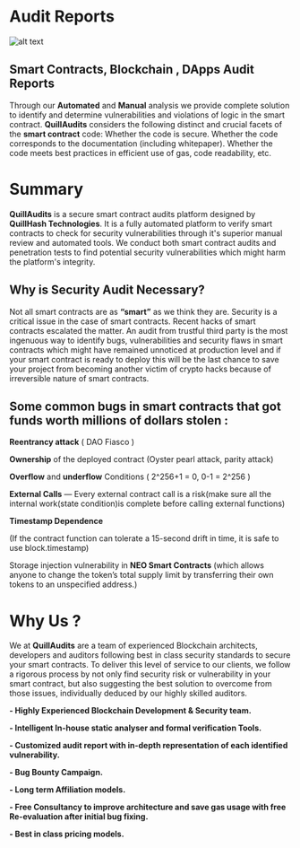 # Audit Reports

![alt text](https://https://github.com/Quillhash/QuillAudit_Reports/blob/master/Images/GithubNewImage.jpeg)


## Smart Contracts, Blockchain , DApps Audit Reports

Through our **Automated** and **Manual** analysis we provide complete solution to identify and determine vulnerabilities and violations of logic in the smart contract. **QuillAudits** considers the following distinct and crucial facets of the **smart contract** code: Whether the code is secure. Whether the code corresponds to the documentation (including whitepaper). Whether the code meets best practices in efficient use of gas, code readability, etc.

# Summary

**QuillAudits** is a secure smart contract audits platform designed by **QuillHash Technologies**. It is a fully automated platform to verify smart contracts to check for security vulnerabilities through it's superior manual review and automated tools. We conduct both smart contract audits and penetration tests to find potential security vulnerabilities which might harm the platform's integrity.

## Why is Security Audit Necessary?

Not all smart contracts are as **“smart”** as we think they are. Security is a critical issue in the case of smart contracts. Recent hacks of smart contracts escalated the matter. An audit from trustful third party is the most ingenuous way to identify bugs, vulnerabilities and security flaws in smart contracts which might have remained unnoticed at production level and if your smart contract is ready to deploy this will be the last chance to save your project from becoming another victim of crypto hacks because of irreversible nature of smart contracts.

## Some common bugs in smart contracts that got funds worth millions of dollars stolen :

**Reentrancy attack** ( DAO Fiasco )

**Ownership** of the deployed contract (Oyster pearl attack, parity attack)

**Overflow** and **underflow** Conditions ( 2^256+1 = 0, 0-1 = 2^256 )

**External Calls** — Every external contract call is a risk(make sure all the internal work(state condition)is complete before calling external functions)

**Timestamp Dependence**

(If the contract function can tolerate a 15-second drift in time, it is safe to use block.timestamp)

Storage injection vulnerability in **NEO Smart Contracts** (which allows anyone to change the token’s
total supply limit by transferring their own tokens to an unspecified address.)

# Why Us ?

We at **QuillAudits** are a team of experienced Blockchain architects, developers and auditors following best in class security standards to secure your smart contracts. To deliver
this level of service to our clients, we follow a rigorous process by not only find security risk
or vulnerability in your smart contract, but also suggesting the best solution to overcome
from those issues, individually deduced by our highly skilled auditors.


**- Highly Experienced Blockchain Development & Security team.**

**- Intelligent In-house static analyser and formal verification Tools.**

**- Customized audit report with in-depth representation of each identified vulnerability.**

**- Bug Bounty Campaign.**

**- Long term Affiliation models.**

**- Free Consultancy to improve architecture and save gas usage with free Re-evaluation after initial bug fixing.**

**- Best in class pricing models.**
